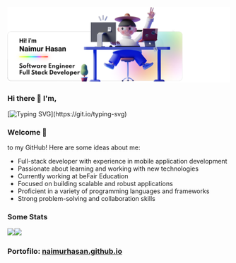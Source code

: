 ![Banner Image](https://github.com/naimurhasan/public-files/blob/master/others/naimurhasan-github-banner-c.png?raw=true)
 
### Hi there 👋 I'm,
[![Typing SVG](https://readme-typing-svg.demolab.com?font=Fira+Code&pause=1000&color=040E13&width=435&lines=Naimur+Hasan...;Software+Engineer;Full+Stack+Developer;Cross+Platform+Mobile+Developer;)](https://git.io/typing-svg)

### Welcome 🎉 
to my GitHub! Here are some ideas about me:

- Full-stack developer with experience in mobile application development
- Passionate about learning and working with new technologies
- Currently working at beFair Education
- Focused on building scalable and robust applications
- Proficient in a variety of programming languages and frameworks
- Strong problem-solving and collaboration skills

<!--
**naimurhasan/naimurhasan** is a ✨ _special_ ✨ repository because its `README.md` (this file) appears on your GitHub profile.
- 👯 I’m looking to collaborate on ...
- 🤔 I’m looking for help with ...
- 💬 Ask me about ...
- 📫 How to reach me: ...
- 😄 Pronouns: ...
-->
### Some Stats

<a href="https://github.com/naimurhasan"><a href="#some-stats"><img src="https://github-readme-stats.vercel.app/api?username=naimurhasan&count_private=true&show_icons=true" height="180" /></a></a><a href="https://github.com/naimurhasan"><a href="#some-stats"><img src="https://github-readme-stats.vercel.app/api/top-langs/?username=naimurhasan&langs_count=8&hide=html,css,c&layout=compact" height="180" /></a></a>

### Portofilo: [naimurhasan.github.io](https://naimurhasan.github.io/)


